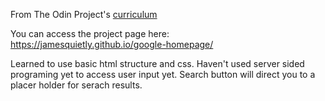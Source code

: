 From The Odin Project's [curriculum](http://www.theodinproject.com/web-development-101/html-css)

You can access the project page here: https://jamesquietly.github.io/google-homepage/

Learned to use basic html structure and css.
Haven't used server sided programing yet to access user input yet.
Search button will direct you to a placer holder for serach results.